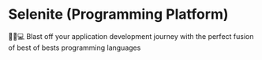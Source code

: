 # Selenite (Programming Platform)
🚀🎨💻 Blast off your application development journey with the perfect fusion of best of bests programming languages
